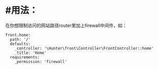 #用法：
======================

在你想限制访问的网站路径router里加上firewall中间件，如：

```
front.home:
  path: '/'
  defaults:
    _controller: '\Hunter\front\Controller\FrontController::home'
    _title: 'Home'
  requirements:
    _permission: 'firewall'

```
